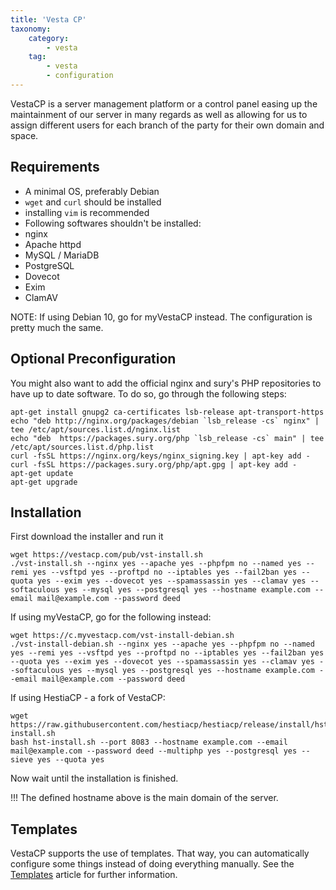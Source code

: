 ```yaml
---
title: 'Vesta CP'
taxonomy:
    category:
        - vesta
    tag:
        - vesta
        - configuration
---
```


VestaCP is a server management platform or a control panel easing up the maintainment of our server in many regards as well as allowing for us to assign different users for each branch of the party for their own domain and space.

## Requirements

* A minimal OS, preferably Debian
* `wget` and `curl` should be installed
* installing `vim` is recommended
* Following softwares shouldn't be installed:
 * nginx
 * Apache httpd
 * MySQL / MariaDB
 * PostgreSQL
 * Dovecot
 * Exim
 * ClamAV

NOTE: If using Debian 10, go for myVestaCP instead. The configuration is pretty much the same.

## Optional Preconfiguration

You might also want to add the official nginx and sury's PHP repositories to have up to date software. To do so, go through the following steps:

```
apt-get install gnupg2 ca-certificates lsb-release apt-transport-https
echo "deb http://nginx.org/packages/debian `lsb_release -cs` nginx" | tee /etc/apt/sources.list.d/nginx.list
echo "deb  https://packages.sury.org/php `lsb_release -cs` main" | tee /etc/apt/sources.list.d/php.list
curl -fsSL https://nginx.org/keys/nginx_signing.key | apt-key add -
curl -fsSL https://packages.sury.org/php/apt.gpg | apt-key add -
apt-get update
apt-get upgrade
```


## Installation

First download the installer and run it

```
wget https://vestacp.com/pub/vst-install.sh
./vst-install.sh --nginx yes --apache yes --phpfpm no --named yes --remi yes --vsftpd yes --proftpd no --iptables yes --fail2ban yes --quota yes --exim yes --dovecot yes --spamassassin yes --clamav yes --softaculous yes --mysql yes --postgresql yes --hostname example.com --email mail@example.com --password deed
```

If using myVestaCP, go for the following instead:

```
wget https://c.myvestacp.com/vst-install-debian.sh
./vst-install-debian.sh --nginx yes --apache yes --phpfpm no --named yes --remi yes --vsftpd yes --proftpd no --iptables yes --fail2ban yes --quota yes --exim yes --dovecot yes --spamassassin yes --clamav yes --softaculous yes --mysql yes --postgresql yes --hostname example.com --email mail@example.com --password deed
```

If using HestiaCP - a fork of VestaCP:

```
wget https://raw.githubusercontent.com/hestiacp/hestiacp/release/install/hst-install.sh
bash hst-install.sh --port 8083 --hostname example.com --email mail@example.com --password deed --multiphp yes --postgresql yes --sieve yes --quota yes
```

Now wait until the installation is finished.

!!! The defined hostname above is the main domain of the server.

## Templates
VestaCP supports the use of templates. That way, you can automatically configure some things instead of doing everything manually. See the [Templates](../templates) article for further information.